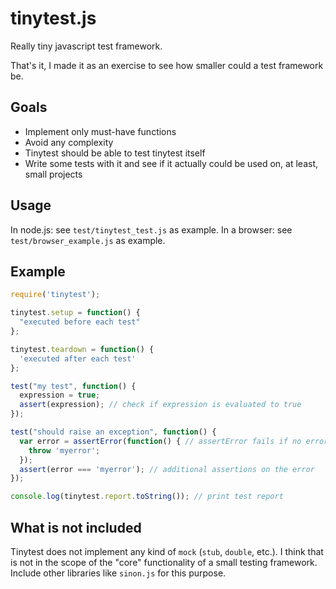 tinytest.js
===========

Really tiny javascript test framework.

That's it, I made it as an exercise to see how smaller could a test framework be.

## Goals ##

 * Implement only must-have functions
 * Avoid any complexity
 * Tinytest should be able to test tinytest itself
 * Write some tests with it and see if it actually could be used on, at least, small projects

## Usage ##

In node.js: see `test/tinytest_test.js` as example.
In a browser: see `test/browser_example.js` as example.

## Example ##

```javascript
require('tinytest');

tinytest.setup = function() {
  "executed before each test"
};

tinytest.teardown = function() {
  'executed after each test'
};

test("my test", function() {
  expression = true;
  assert(expression); // check if expression is evaluated to true
});

test("should raise an exception", function() {
  var error = assertError(function() { // assertError fails if no error was thrown
    throw 'myerror';
  });
  assert(error === 'myerror'); // additional assertions on the error
});

console.log(tinytest.report.toString()); // print test report

```

## What is not included ##

Tinytest does not implement any kind of `mock` (`stub`, `double`, etc.). I think that is not in the scope of the "core" functionality of a small testing framework. Include other libraries like `sinon.js` for this purpose.